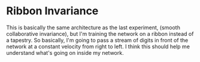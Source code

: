 # Ribbon Invariance

This is basically the same architecture as the last experiment, (smooth collaborative invariance), but I'm training the network on a ribbon instead of a tapestry.  So basically, I'm going to pass a stream of digits in front of the network at a constant velocity from right to left.  I think this should help me understand what's going on inside my network.